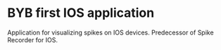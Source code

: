 # BYB first IOS application

Application for visualizing spikes on IOS devices. Predecessor of Spike Recorder for IOS.
